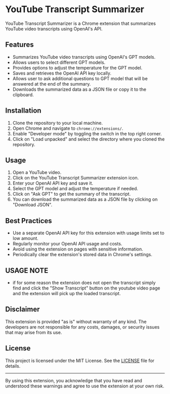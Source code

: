 
# YouTube Transcript Summarizer

YouTube Transcript Summarizer is a Chrome extension that summarizes YouTube video transcripts using OpenAI's API.

## Features

- Summarizes YouTube video transcripts using OpenAI's GPT models.
- Allows users to select different GPT models.
- Provides options to adjust the temperature for the GPT model.
- Saves and retrieves the OpenAI API key locally.
- Allows user to ask additional questions to GPT model that will be answered at the end of the summary.
- Downloads the summarized data as a JSON file or copy it to the clipboard.

## Installation

1. Clone the repository to your local machine.
2. Open Chrome and navigate to `chrome://extensions/`.
3. Enable "Developer mode" by toggling the switch in the top right corner.
4. Click on "Load unpacked" and select the directory where you cloned the repository.

## Usage

1. Open a YouTube video.
2. Click on the YouTube Transcript Summarizer extension icon.
3. Enter your OpenAI API key and save it.
4. Select the GPT model and adjust the temperature if needed.
5. Click on "Ask GPT" to get the summary of the transcript.
6. You can download the summarized data as a JSON file by clicking on "Download JSON".

## Best Practices

- Use a separate OpenAI API key for this extension with usage limits set to low amount.
- Regularly monitor your OpenAI API usage and costs.
- Avoid using the extension on pages with sensitive information.
- Periodically clear the extension's stored data in Chrome's settings.

## USAGE NOTE
- if for some reason the extension does not open the transcript simply find and click the "Show Transcript" button on the youtube video page and the extension will pick up the loaded transcript.

## Disclaimer

This extension is provided "as is" without warranty of any kind. The developers are not responsible for any costs, damages, or security issues that may arise from its use.

## License

This project is licensed under the MIT License. See the [LICENSE](LICENSE) file for details.


---

By using this extension, you acknowledge that you have read and understood these warnings and agree to use the extension at your own risk.

